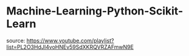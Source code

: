 # Machine-Learning-Python-Scikit-Learn
source: https://www.youtube.com/playlist?list=PL2O3HdJI4voHNEv59SdXKRQVRZAFmwN9E

